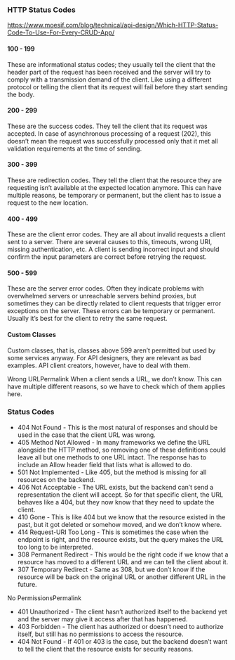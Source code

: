 ### HTTP Status Codes
https://www.moesif.com/blog/technical/api-design/Which-HTTP-Status-Code-To-Use-For-Every-CRUD-App/

#### 100 - 199
These are informational status codes; they usually tell the client that the header part of the request has been received and the server will try to comply with a transmission demand of the client. Like using a different protocol or telling the client that its request will fail before they start sending the body.

#### 200 - 299
These are the success codes. They tell the client that its request was accepted. In case of asynchronous processing of a request (202), this doesn’t mean the request was successfully processed only that it met all validation requirements at the time of sending.

#### 300 - 399
These are redirection codes. They tell the client that the resource they are requesting isn’t available at the expected location anymore. This can have multiple reasons, be temporary or permanent, but the client has to issue a request to the new location.

#### 400 - 499
These are the client error codes. They are all about invalid requests a client sent to a server. There are several causes to this, timeouts, wrong URI, missing authentication, etc. A client is sending incorrect input and should confirm the input parameters are correct before retrying the request.

#### 500 - 599
These are the server error codes. Often they indicate problems with overwhelmed servers or unreachable servers behind proxies, but sometimes they can be directly related to client requests that trigger error exceptions on the server. These errors can be temporary or permanent. Usually it’s best for the client to retry the same request.

#### Custom Classes
Custom classes, that is, classes above 599 aren’t permitted but used by some services anyway. For API designers, they are relevant as bad examples. API client creators, however, have to deal with them.

Wrong URLPermalink
When a client sends a URL, we don’t know. This can have multiple different reasons, so we have to check which of them applies here.

### Status Codes

 - 404 Not Found - This is the most natural of responses and should be used in the case that the client URL was wrong.
 - 405 Method Not Allowed - In many frameworks we define the URL alongside the HTTP method, so removing one of these definitions could leave all but one methods to one URL intact. The response has to include an Allow header field that lists what is allowed to do.
 - 501 Not Implemented - Like 405, but the method is missing for all resources on the backend.
 - 406 Not Acceptable - The URL exists, but the backend can’t send a representation the client will accept. So for that specific client, the URL behaves like a 404, but they now know that they need to update the client.
 - 410 Gone - This is like 404 but we know that the resource existed in the past, but it got deleted or somehow moved, and we don’t know where.
 - 414 Request-URI Too Long - This is sometimes the case when the endpoint is right, and the resource exists, but the query makes the URL too long to be interpreted.
 - 308 Permanent Redirect - This would be the right code if we know that a resource has moved to a different URL and we can tell the client about it.
 - 307 Temporary Redirect - Same as 308, but we don’t know if the resource will be back on the original URL or another different URL in the future.

No PermissionsPermalink
 - 401 Unauthorized - The client hasn’t authorized itself to the backend yet and the server may give it access after that has happened.
 - 403 Forbidden - The client has authorized or doesn’t need to authorize itself, but still has no permissions to access the resource.
 - 404 Not Found - If 401 or 403 is the case, but the backend doesn’t want to tell the client that the resource exists for security reasons.
